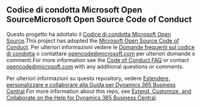 ## <a name="microsoft-open-source-code-of-conduct"></a><span data-ttu-id="f6fd0-101">Codice di condotta Microsoft Open Source</span><span class="sxs-lookup"><span data-stu-id="f6fd0-101">Microsoft Open Source Code of Conduct</span></span>

<span data-ttu-id="f6fd0-102">Questo progetto ha adottato il [Codice di condotta Microsoft Open Source](https://opensource.microsoft.com/codeofconduct/).</span><span class="sxs-lookup"><span data-stu-id="f6fd0-102">This project has adopted the [Microsoft Open Source Code of Conduct](https://opensource.microsoft.com/codeofconduct/).</span></span>
<span data-ttu-id="f6fd0-103">Per ulteriori informazioni vedere le [Domande frequenti sul codice di condotta](https://opensource.microsoft.com/codeofconduct/faq/) o contattare [opencode@microsoft.com](mailto:opencode@microsoft.com) per ulteriori domande o commenti.</span><span class="sxs-lookup"><span data-stu-id="f6fd0-103">For more information see the [Code of Conduct FAQ](https://opensource.microsoft.com/codeofconduct/faq/) or contact [opencode@microsoft.com](mailto:opencode@microsoft.com) with any additional questions or comments.</span></span>

<span data-ttu-id="f6fd0-104">Per ulteriori informazioni su questo repository, vedere [Estendere, personalizzare e collaborare alla Guida per Dynamics 365 Business Central](https://docs.microsoft.com/en-us/dynamics365/business-central/dev-itpro/help/contributor-guide).</span><span class="sxs-lookup"><span data-stu-id="f6fd0-104">For more information about this repo, see [Extend, Customize, and Collaborate on the Help for Dynamics 365 Business Central](https://docs.microsoft.com/en-us/dynamics365/business-central/dev-itpro/help/contributor-guide).</span></span>